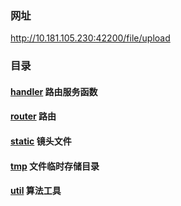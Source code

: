 ### 网址
http://10.181.105.230:42200/file/upload

### 目录
#### [handler](handler)    路由服务函数
#### [router](router)    路由
#### [static](static)    镜头文件
#### [tmp](tmp)    文件临时存储目录
#### [util](file/util)    算法工具            
